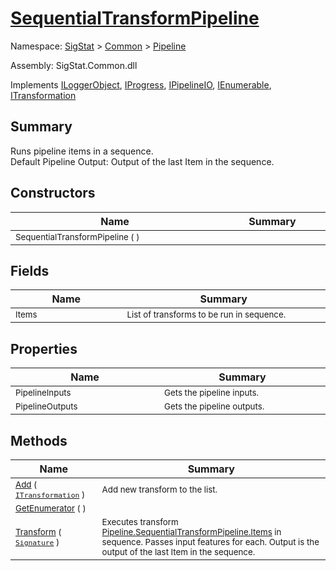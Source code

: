 # [SequentialTransformPipeline](./SequentialTransformPipeline.md)

Namespace: [SigStat]() > [Common](./../README.md) > [Pipeline](./README.md)

Assembly: SigStat.Common.dll

Implements [ILoggerObject](./../ILoggerObject.md), [IProgress](./../Helpers/IProgress.md), [IPipelineIO](./IPipelineIO.md), [IEnumerable](https://docs.microsoft.com/en-us/dotnet/api/System.Collections.IEnumerable), [ITransformation](./../ITransformation.md)

## Summary
Runs pipeline items in a sequence.  <br>Default Pipeline Output: Output of the last Item in the sequence.

## Constructors

| Name | Summary | 
| --- | --- | 
| <sub>SequentialTransformPipeline (  )</sub><img width=200/>  | <sub></sub><img width=200/>  | <br>


## Fields

| Name | Summary | 
| --- | --- | 
| <sub>Items</sub><img width=200/>  | <sub>List of transforms to be run in sequence.</sub><img width=200/>  | <br>


## Properties

| Name | Summary | 
| --- | --- | 
| <sub>PipelineInputs</sub><img width=200/>  | <sub>Gets the pipeline inputs.</sub><img width=200/>  | <br>
| <sub>PipelineOutputs</sub><img width=200/>  | <sub>Gets the pipeline outputs.</sub><img width=200/>  | <br>


## Methods

| Name | Summary | 
| --- | --- | 
| <sub>[Add](./Methods/SequentialTransformPipeline-100663508.md) ( [`ITransformation`](./../ITransformation.md) )</sub><img width=200/>  | <sub>Add new transform to the list.</sub><img width=200/>  | <br>
| <sub>[GetEnumerator](./Methods/SequentialTransformPipeline-100663507.md) (  )</sub><img width=200/>  | <sub></sub><img width=200/>  | <br>
| <sub>[Transform](./Methods/SequentialTransformPipeline-100663509.md) ( [`Signature`](./../Signature.md) )</sub><img width=200/>  | <sub>Executes transform [Pipeline.SequentialTransformPipeline.Items](https://github.com/hargitomi97/sigstat/blob/master/docs/md/.md) in sequence.  Passes input features for each.  Output is the output of the last Item in the sequence.</sub><img width=200/>  | <br>


